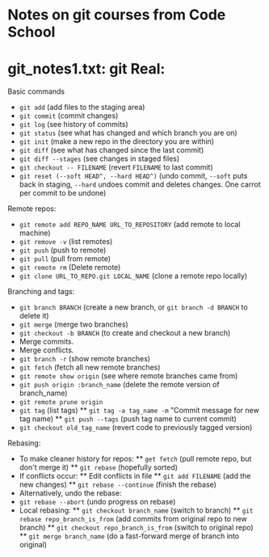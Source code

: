 # Notes on git courses from Code School

#
# git_notes1.txt: git Real:

Basic commands

* `git add` (add files to the staging area)
* `git commit` (commit changes)
* `git log` (see history of commits)
* `git status` (see what has changed and which branch you are on)
* `git init` (make a new repo in the directory you are within)
* `git diff` (see what has changed since the last commit)
* `git diff --stages` (see changes in staged files)
* `git checkout -- FILENAME` (revert `FILENAME` to last commit)
* `git reset (--soft HEAD^, --hard HEAD^)` (undo commit, `--soft` puts back in staging, `--hard` undoes commit and deletes changes. One carrot per commit to be undone)

Remote repos:

* `git remote add REPO_NAME URL_TO_REPOSITORY` (add remote to local machine)
* `git remove -v` (list remotes)
* `git push` (push to remote)
* `git pull` (pull from remote)
* `git remote rm` (Delete remote)
* `git clone URL_TO_REPO.git LOCAL_NAME` (clone a remote repo locally)

Branching and tags:

* `git branch BRANCH` (create a new branch, or `git branch -d BRANCH` to delete it)
* `git merge` (merge two branches)
* `git checkout -b BRANCH` (to create and checkout a new branch)
* Merge commits.
* Merge conflicts.
* `git branch -r` (show remote branches)
* `git fetch` (fetch all new remote branches)
* `git remote show origin` (see where remote branches came from)
* `git push origin :branch_name` (delete the remote version of branch_name)
* `git remote prune origin`
* `git tag` (list tags)
** `git tag -a tag_name -m` "Commit message for new tag name)
** `git push --tags` (push tag name to current commit)
* `git checkout old_tag_name` (revert code to previously tagged version)

Rebasing:

* To make cleaner history for repos:
** `get fetch` (pull remote repo, but don't merge it)
** `git rebase` (hopefully sorted)
* If conflicts occur:
** Edit conflicts in file
** `git add FILENAME` (add the new changes)
** `git rebase --continue` (finish the rebase)
* Alternatively, undo the rebase:
* `git rebase --abort` (undo progress on rebase)
* Local rebasing:
** `git checkout branch_name` (switch to branch)
** `git rebase repo_branch_is_from` (add commits from original repo to new branch)
** `git checkout repo_branch_is_from` (switch to original repo)
** `git merge branch_name` (do a fast-forward merge of branch into original)
